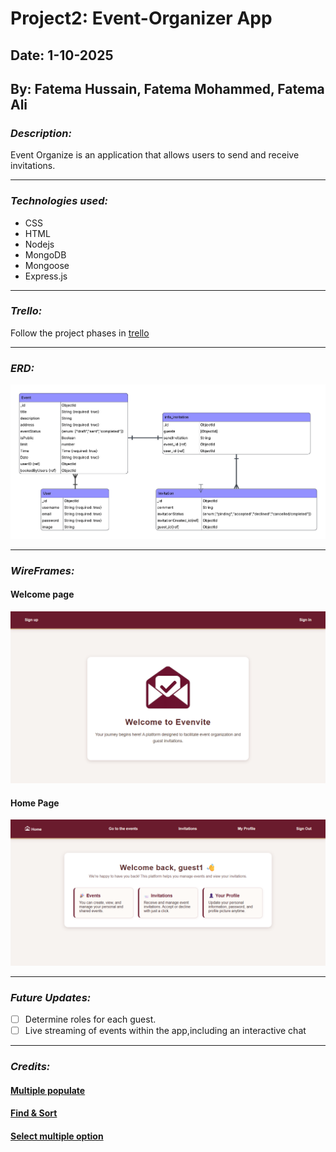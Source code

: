 # Project2: Event-Organizer App

## Date: 1-10-2025

## By: Fatema Hussain, Fatema Mohammed, Fatema Ali

### ***Description:***
Event Organize is an application that allows users to send and receive invitations.

***
### ***Technologies used:***
- CSS
- HTML
- Nodejs
- MongoDB
- Mongoose
- Express.js
***
### ***Trello:***
Follow the project phases in [trello](https://trello.com/b/Icpr5auL)
***
### ***ERD:***
![](./assets/ERD.png)
***
### ***WireFrames:***
#### Welcome page
![](./assets/Welcome-Page.png)
#### Home Page
![](./assets/home-page.png)



***
### ***Future Updates:***
- [ ] Determine roles for each guest.
- [ ] Live streaming of events within the app,including an interactive chat
***
### ***Credits:***
#### [Multiple populate](https://stackoverflow.com/questions/12821596/multiple-populates-mongoosejs)
#### [Find & Sort](https://stackoverflow.com/questions/4299991/how-to-sort-in-mongoose)
#### [Select multiple option](https://developer.mozilla.org/en-US/docs/Web/API/HTMLSelectElement/selectedOptions)
